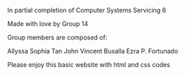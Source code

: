 In partial completion of Computer Systems Servicing 6

Made with love by Group 14

Group members are composed of:

Allyssa Sophia Tan
John Vincent Busalla
Ezra P. Fortunado

Please enjoy this basic website with html and css codes
